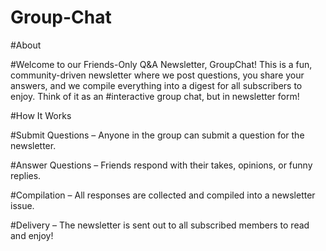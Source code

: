 # Group-Chat

#About

#Welcome to our Friends-Only Q&A Newsletter, GroupChat! This is a fun, community-driven newsletter where we post questions, you share your answers, and we compile everything into a digest for all subscribers to enjoy. Think of it as an #interactive group chat, but in newsletter form!

#How It Works

#Submit Questions – Anyone in the group can submit a question for the newsletter.

#Answer Questions – Friends respond with their takes, opinions, or funny replies.

#Compilation – All responses are collected and compiled into a newsletter issue.

#Delivery – The newsletter is sent out to all subscribed members to read and enjoy!
